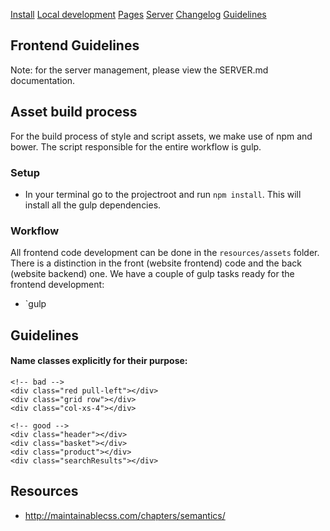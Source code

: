 [Install](/index.md)
[Local development](/chief-development.md)
[Pages](pages/index.md)
[Server](/server.md)
[Changelog](/CHANGELOG.md)
[Guidelines](/GUIDELINES.md)
## Frontend Guidelines

Note: for the server management, please view the SERVER.md documentation.

## Asset build process
For the build process of style and script assets, we make use of npm and bower. The script responsible for the entire workflow is gulp.

### Setup
- In your terminal go to the projectroot and run `npm install`. This will install all the gulp dependencies.

### Workflow
All frontend code development can be done in the `resources/assets` folder. There is a distinction in the front (website frontend) code and the back (website backend) one.
We have a couple of gulp tasks ready for the frontend development:
 
 - `gulp

## Guidelines
#### Name classes explicitly for their purpose:

```
<!-- bad -->
<div class="red pull-left"></div>
<div class="grid row"></div>
<div class="col-xs-4"></div>

<!-- good -->
<div class="header"></div>
<div class="basket"></div>
<div class="product"></div>
<div class="searchResults"></div>
```

## Resources
- http://maintainablecss.com/chapters/semantics/
